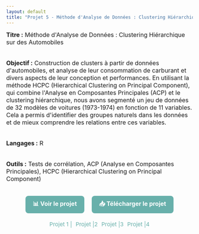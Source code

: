 ```yaml
---
layout: default
title: "Projet 5 - Méthode d'Analyse de Données : Clustering Hiérarchique sur des Automobiles"
---
```


<div style="font-size: 16px;">
  <strong>Titre :</strong> Méthode d'Analyse de Données : Clustering Hiérarchique sur des Automobiles
  <br><br>

  <strong>Objectif :</strong> Construction de clusters à partir de données d'automobiles, et analyse de leur consommation de carburant et divers aspects de leur conception et performances. En utilisant la méthode HCPC (Hierarchical Clustering on Principal Component), qui combine l'Analyse en Composantes Principales (ACP) et le clustering hiérarchique, nous avons segmenté un jeu de données de 32 modèles de voitures (1973-1974) en fonction de 11 variables. Cela a permis d'identifier des groupes naturels dans les données et de mieux comprendre les relations entre ces variables.
  <br><br>

  <strong>Langages :</strong> R
  <br><br>

  <strong>Outils :</strong> Tests de corrélation, ACP (Analyse en Composantes Principales), HCPC (Hierarchical Clustering on Principal Component)
  <br><br>
</div>

<div style="display: flex; gap: 20px; justify-content: center; margin-bottom: 20px;">
  <a href="https://Perrinewtr.github.io/Portfolio/automobile.pdf" target="_blank" class="button-link">📊 Voir le projet</a>
  <a href="https://raw.githubusercontent.com/Perrinewtr/Portfolio/main/automobile.pdf" class="button-link">📥 Télécharger le projet</a>
</div>

<!-- Liens simples pour les projets -->
<div style="display: flex; gap: 10px; justify-content: center;">
  <a href="{{ site.baseurl }}/projet" class="projet-link">Projet 1 |</a>
  <a href="{{ site.baseurl }}/projet2" class="projet-link">Projet |2</a>
  <a href="{{ site.baseurl }}/arthero" class="projet-link">Projet |3</a>
  <a href="{{ site.baseurl }}/survie" class="projet-link">Projet |4</a>
</div>

<style>
  /* Style des boutons */
  .button-link {
      padding: 10px 20px;
      background-color: #68B0AB;
      color: white;
      text-decoration: none;
      border-radius: 8px;
      font-size: 16px;
      font-weight: bold;
      transition: background-color 0.3s;
      display: inline-block;
  }

  .button-link:hover {
      background-color: #4a8b83; /* Couleur au survol */
  }

  /* Style des liens simples */
  .projet-link {
      color: #68B0AB;
      text-decoration: none;
      font-size: 15px;
      font-weight: normal; /* Retirer le gras */
  }

  .projet-link:hover {
      text-decoration: underline;
      color: #4a8b83;
  }
</style>
